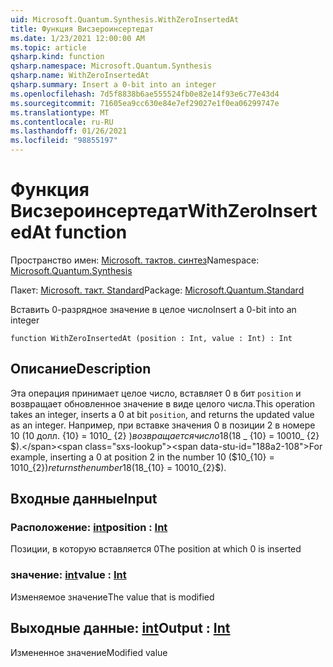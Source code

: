 ```yaml
---
uid: Microsoft.Quantum.Synthesis.WithZeroInsertedAt
title: Функция Висзероинсертедат
ms.date: 1/23/2021 12:00:00 AM
ms.topic: article
qsharp.kind: function
qsharp.namespace: Microsoft.Quantum.Synthesis
qsharp.name: WithZeroInsertedAt
qsharp.summary: Insert a 0-bit into an integer
ms.openlocfilehash: 7d5f8838b6ae555524fb0e82e14f93e6c77e43d4
ms.sourcegitcommit: 71605ea9cc630e84e7ef29027e1f0ea06299747e
ms.translationtype: MT
ms.contentlocale: ru-RU
ms.lasthandoff: 01/26/2021
ms.locfileid: "98855197"
---
```

# <a name="withzeroinsertedat-function"></a><span data-ttu-id="188a2-102">Функция Висзероинсертедат</span><span class="sxs-lookup"><span data-stu-id="188a2-102">WithZeroInsertedAt function</span></span>

<span data-ttu-id="188a2-103">Пространство имен: [Microsoft. тактов. синтез](xref:Microsoft.Quantum.Synthesis)</span><span class="sxs-lookup"><span data-stu-id="188a2-103">Namespace: [Microsoft.Quantum.Synthesis](xref:Microsoft.Quantum.Synthesis)</span></span>

<span data-ttu-id="188a2-104">Пакет: [Microsoft. такт. Standard](https://nuget.org/packages/Microsoft.Quantum.Standard)</span><span class="sxs-lookup"><span data-stu-id="188a2-104">Package: [Microsoft.Quantum.Standard](https://nuget.org/packages/Microsoft.Quantum.Standard)</span></span>


<span data-ttu-id="188a2-105">Вставить 0-разрядное значение в целое число</span><span class="sxs-lookup"><span data-stu-id="188a2-105">Insert a 0-bit into an integer</span></span>

```qsharp
function WithZeroInsertedAt (position : Int, value : Int) : Int
```


## <a name="description"></a><span data-ttu-id="188a2-106">Описание</span><span class="sxs-lookup"><span data-stu-id="188a2-106">Description</span></span>

<span data-ttu-id="188a2-107">Эта операция принимает целое число, вставляет 0 в бит `position` и возвращает обновленное значение в виде целого числа.</span><span class="sxs-lookup"><span data-stu-id="188a2-107">This operation takes an integer, inserts a 0 at bit `position`, and returns the updated value as an integer.</span></span>  <span data-ttu-id="188a2-108">Например, при вставке значения 0 в позиции 2 в номере 10 (10 долл. {10} = 1010_ {2} $) возвращается число 18 ($18 _ {10} = 10010_ {2} $).</span><span class="sxs-lookup"><span data-stu-id="188a2-108">For example, inserting a 0 at position 2 in the number 10 ($10_{10} = 1010_{2}$) returns the number 18 ($18_{10} = 10010_{2}$).</span></span>

## <a name="input"></a><span data-ttu-id="188a2-109">Входные данные</span><span class="sxs-lookup"><span data-stu-id="188a2-109">Input</span></span>

### <a name="position--int"></a><span data-ttu-id="188a2-110">Расположение: [int](xref:microsoft.quantum.lang-ref.int)</span><span class="sxs-lookup"><span data-stu-id="188a2-110">position : [Int](xref:microsoft.quantum.lang-ref.int)</span></span>

<span data-ttu-id="188a2-111">Позиции, в которую вставляется 0</span><span class="sxs-lookup"><span data-stu-id="188a2-111">The position at which 0 is inserted</span></span>


### <a name="value--int"></a><span data-ttu-id="188a2-112">значение: [int](xref:microsoft.quantum.lang-ref.int)</span><span class="sxs-lookup"><span data-stu-id="188a2-112">value : [Int](xref:microsoft.quantum.lang-ref.int)</span></span>

<span data-ttu-id="188a2-113">Изменяемое значение</span><span class="sxs-lookup"><span data-stu-id="188a2-113">The value that is modified</span></span>



## <a name="output--int"></a><span data-ttu-id="188a2-114">Выходные данные: [int](xref:microsoft.quantum.lang-ref.int)</span><span class="sxs-lookup"><span data-stu-id="188a2-114">Output : [Int](xref:microsoft.quantum.lang-ref.int)</span></span>

<span data-ttu-id="188a2-115">Измененное значение</span><span class="sxs-lookup"><span data-stu-id="188a2-115">Modified value</span></span>
